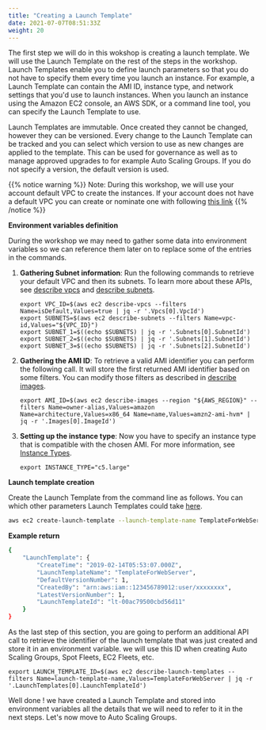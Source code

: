 ```yaml
---
title: "Creating a Launch Template"
date: 2021-07-07T08:51:33Z
weight: 20
---
```


The first step we will do in this wokshop is creating a launch template. 
We will use the Launch Template on the rest of the steps in the workshop.
Launch Templates enable you to define
launch parameters so that you do not have to specify them every time you
launch an instance. For example, a Launch Template can contain the AMI
ID, instance type, and network settings that you'd use to launch
instances. When you launch an instance using the Amazon EC2 console, an
AWS SDK, or a command line tool, you can specify the Launch Template to
use.

Launch Templates are immutable. Once created they cannot be changed, however they can be
versioned. Every change to the Launch Template can be tracked and you can select which version to use as new changes are applied to the template. This can be used for governance as well as to manage approved upgrades to for example Auto Scaling Groups. If you do not specify a version, the default version is used. 


{{% notice warning %}}
Note: During this workshop, we will use your account default VPC to create the instances. If your account does not have a default VPC you can create or nominate one with following [this link](https://docs.aws.amazon.com/vpc/latest/userguide/default-vpc.html#create-default-vpc)
{{% /notice %}}

**Environment variables definition**

During the workshop we may need to gather some data into environment variables so we can reference them later on to replace some of the entries in the commands. 

1. **Gathering Subnet information**: Run the following commands to retrieve your default VPC and then its subnets.
    To learn more about these APIs, see [describe vpcs](https://docs.aws.amazon.com/cli/latest/reference/ec2/describe-vpcs.html) and [describe subnets](https://docs.aws.amazon.com/cli/latest/reference/ec2/describe-subnets.html).

    ```
    export VPC_ID=$(aws ec2 describe-vpcs --filters Name=isDefault,Values=true | jq -r '.Vpcs[0].VpcId')
    export SUBNETS=$(aws ec2 describe-subnets --filters Name=vpc-id,Values="${VPC_ID}")
    export SUBNET_1=$((echo $SUBNETS) | jq -r '.Subnets[0].SubnetId')
    export SUBNET_2=$((echo $SUBNETS) | jq -r '.Subnets[1].SubnetId')
    export SUBNET_3=$((echo $SUBNETS) | jq -r '.Subnets[2].SubnetId')
    ```

2. **Gathering the AMI ID**: To retrieve a valid AMI identifier you can perform the following call. It will store the first returned AMI identifier based on some filters.
    You can modify those filters as described in [describe images](https://docs.aws.amazon.com/cli/latest/reference/ec2/describe-images.html).

    ```
    export AMI_ID=$(aws ec2 describe-images --region "${AWS_REGION}" --filters Name=owner-alias,Values=amazon Name=architecture,Values=x86_64 Name=name,Values=amzn2-ami-hvm* | jq -r '.Images[0].ImageId')
    ```

3. **Setting up the instance type**: Now you have to specify an instance type that is compatible with the chosen AMI. For
    more information, see [Instance
    Types](https://docs.aws.amazon.com/AWSEC2/latest/UserGuide/instance-types.html).

    ```
    export INSTANCE_TYPE="c5.large"
    ```

**Launch template creation**

Create the Launch Template from the command line as follows. 
You can which other parameters Launch Templates could take [here](https://docs.aws.amazon.com/cli/latest/reference/ec2/create-launch-template.html).

```bash
aws ec2 create-launch-template --launch-template-name TemplateForWebServer --version-description 1 --launch-template-data "{\"ImageId\":\"${AMI_ID}\",\"InstanceType\":\"${INSTANCE_TYPE}\"}"
```

**Example return**

```bash
{
    "LaunchTemplate": {
        "CreateTime": "2019-02-14T05:53:07.000Z",
        "LaunchTemplateName": "TemplateForWebServer",
        "DefaultVersionNumber": 1,
        "CreatedBy": "arn:aws:iam::123456789012:user/xxxxxxxx",
        "LatestVersionNumber": 1,
        "LaunchTemplateId": "lt-00ac79500cbd56d11"
    }
}
```

As the last step of this section, you are going to perform an additional API call to retrieve the identifier of the launch template that was just created and store it in an environment variable. we will use this ID when creating Auto Scaling Groups, Spot Fleets, EC2 Fleets, etc.

```
export LAUNCH_TEMPLATE_ID=$(aws ec2 describe-launch-templates --filters Name=launch-template-name,Values=TemplateForWebServer | jq -r '.LaunchTemplates[0].LaunchTemplateId')
```

Well done ! we have created a Launch Template and stored into environment variables all the details that we will need to refer to it in the next steps. Let's now move to Auto Scaling Groups.
